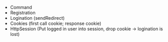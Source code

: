 
- Command
- Registration
- Logination (sendRedirect)
- Cookies (first call cookie; response cookie)
- HttpSession (Put logged in user into session, drop cookie -> logination is lost)
